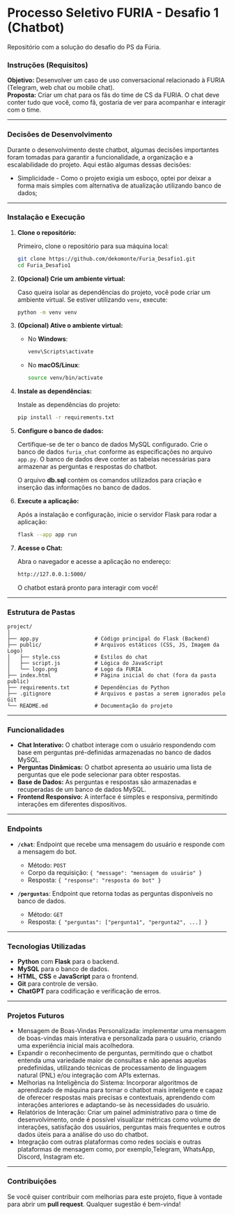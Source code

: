 
# Processo Seletivo FURIA - Desafio 1 (Chatbot)

Repositório com a solução do desafio do PS da Fúria.

### Instruções (Requisitos)

**Objetivo:** Desenvolver um caso de uso conversacional relacionado à FURIA (Telegram, web chat ou mobile chat).  
**Proposta:** Criar um chat para os fãs do time de CS da FURIA. O chat deve conter tudo que você, como fã, gostaria de ver para acompanhar e interagir com o time.

---

### Decisões de Desenvolvimento

Durante o desenvolvimento deste chatbot, algumas decisões importantes foram tomadas para garantir a funcionalidade, a organização e a escalabilidade do projeto. Aqui estão algumas dessas decisões:

* Simplicidade - Como o projeto exigia um esboço, optei por deixar a forma mais simples com alternativa de atualização utilizando banco de dados;

---

### Instalação e Execução

1. **Clone o repositório:**

   Primeiro, clone o repositório para sua máquina local:

   ```bash
   git clone https://github.com/dekomonte/Furia_Desafio1.git
   cd Furia_Desafio1
   ```

2. **(Opcional) Crie um ambiente virtual:**

   Caso queira isolar as dependências do projeto, você pode criar um ambiente virtual. Se estiver utilizando `venv`, execute:

   ```bash
   python -m venv venv
   ```

3. **(Opcional) Ative o ambiente virtual:**

   - No **Windows**:

     ```bash
     venv\Scripts\activate
     ```

   - No **macOS/Linux**:

     ```bash
     source venv/bin/activate
     ```

4. **Instale as dependências:**

   Instale as dependências do projeto:

   ```bash
   pip install -r requirements.txt
   ```

5. **Configure o banco de dados:**

   Certifique-se de ter o banco de dados MySQL configurado. Crie o banco de dados `furia_chat` conforme as especificações no arquivo `app.py`. O banco de dados deve conter as tabelas necessárias para armazenar as perguntas e respostas do chatbot.

   O arquivo **db.sql** contém os comandos utilizados para criação e inserção das informações no banco de dados.

6. **Execute a aplicação:**

   Após a instalação e configuração, inicie o servidor Flask para rodar a aplicação:

   ```bash
   flask --app app run
   ```

7. **Acesse o Chat:**

   Abra o navegador e acesse a aplicação no endereço:

   ```bash
   http://127.0.0.1:5000/
   ```

   O chatbot estará pronto para interagir com você!

---

### Estrutura de Pastas

```plaintext
project/
│
├── app.py                  # Código principal do Flask (Backend)
├── public/                 # Arquivos estáticos (CSS, JS, Imagem da Logo)
│   ├── style.css           # Estilos do chat
│   ├── script.js           # Lógica do JavaScript
│   └── logo.png            # Logo da FURIA
├── index.html              # Página inicial do chat (fora da pasta public)
├── requirements.txt        # Dependências do Python
├── .gitignore              # Arquivos e pastas a serem ignorados pelo Git
└── README.md               # Documentação do projeto
```

---

### Funcionalidades

- **Chat Interativo:** O chatbot interage com o usuário respondendo com base em perguntas pré-definidas armazenadas no banco de dados MySQL.
- **Perguntas Dinâmicas:** O chatbot apresenta ao usuário uma lista de perguntas que ele pode selecionar para obter respostas.
- **Base de Dados:** As perguntas e respostas são armazenadas e recuperadas de um banco de dados MySQL.
- **Frontend Responsivo:** A interface é simples e responsiva, permitindo interações em diferentes dispositivos.

---

### Endpoints

- **`/chat`**: Endpoint que recebe uma mensagem do usuário e responde com a mensagem do bot. 
    - Método: `POST`
    - Corpo da requisição: `{ "message": "mensagem do usuário" }`
    - Resposta: `{ "response": "resposta do bot" }`
  
- **`/perguntas`**: Endpoint que retorna todas as perguntas disponíveis no banco de dados.
    - Método: `GET`
    - Resposta: `{ "perguntas": ["pergunta1", "pergunta2", ...] }`

---

### Tecnologias Utilizadas

- **Python** com **Flask** para o backend.
- **MySQL** para o banco de dados.
- **HTML**, **CSS** e **JavaScript** para o frontend.
- **Git** para controle de versão.
- **ChatGPT** para codificação e verificação de erros. 

---

### Projetos Futuros

* Mensagem de Boas-Vindas Personalizada: implementar uma mensagem de boas-vindas mais interativa e personalizada para o usuário, criando uma experiência inicial mais acolhedora.
* Expandir o reconhecimento de perguntas, permitindo que o chatbot entenda uma variedade maior de consultas e não apenas aquelas predefinidas, utilizando técnicas de processamento de linguagem natural (PNL) e/ou integração com APIs externas.
* Melhorias na Inteligência do Sistema: Incorporar algoritmos de aprendizado de máquina para tornar o chatbot mais inteligente e capaz de oferecer respostas mais precisas e contextuais, aprendendo com interações anteriores e adaptando-se às necessidades do usuário.
* Relatórios de Interação: Criar um painel administrativo para o time de desenvolvimento, onde é possível visualizar métricas como volume de interações, satisfação dos usuários, perguntas mais frequentes e outros dados úteis para a análise do uso do chatbot.
* Integração com outras plataformas como redes sociais e outras plataformas de mensagem como, por exemplo,Telegram, WhatsApp, Discord, Instagram etc.

---

### Contribuições

Se você quiser contribuir com melhorias para este projeto, fique à vontade para abrir um **pull request**. Qualquer sugestão é bem-vinda!

